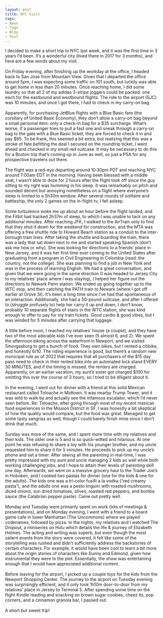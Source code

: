 ```yaml
---
layout: post
title: NYC Visit
tags:
- News
- Tags
- Blog
- Post
---
```


I decided to make a short trip to NYC last week, and it was the first time in 3 years I’d been. It’s a wonderful city (lived there in 2017 for 3 months), and here are a few words about my visit.
<br/>
<br/>
On Friday evening, after finishing up the workday at the office, I headed back to San Jose from Mountain View. Given that I departed the office around 5pm, I was expecting some traffic on 101 south, but luckily was able to get home in less than 20 minutes. Once reaching home, I did some laundry so that all 2 of my adidas 3-stripe joggers could be packed: one each for the eastbound and westbound flights. The ride to the airport (SJC) was 10 minutes, and once I got there, I had to check in my carry-on bag.
<br/>
<br/>
Apparently, for purchasing JetBlue flights with a Blue Basic fare (the corollary of United Basic Economy), they don’t allow a carry-on bag beyond a small personal item; only a check-in bag for a $35 surcharge. What’s worse, if a passenger tries to pull a fast one and sneak through a carry-on bag to the gate with a Blue Basic ticket, they are forced to check it in and pay $65. To be frank, this seemed a bit extra, but realizing that this was a stroke of fate befitting the deal I secured on the roundtrip ticket, I went ahead and checked in my small red suitcase. It may be necessary to do this for a Boston trip that’s coming up in June as well, so just a PSA for any prospective travelers out there.
<br/>
<br/>
The flight was a red-eye departing around 10:30pm PDT and reaching NYC around 7:00am EDT in the morning. Having been blessed with a middle seat, I wasn’t able to doze for 2 hours after the flight took off since the guy sitting to my right was humming in his sleep. It was remarkably on pitch and sounded decent but annoying nonetheless on a flight where everyone’s sleep is limited to a 5h30m window. After several rounds of solitaire and battleship, the only 2 games on the in-flight tv, I fell asleep.
<br/>
<br/>
Some turbulence woke me up about an hour before the flight landed, and the Fitbit had tracked 2h37m of sleep, to which I was unable to tack on any additional minutes. After reaching JFK, I walked to the AirTrain only to find that they shut it down for the weekend for construction, and the MTA was offering a free shuttle ride to Howard Beach station as a conduit to the inter-borough train lines. After taking the shuttle and boarding the train, there was a lady that sat down next to me and started speaking Spanish (don’t ask me how or why). She was looking for directions to a friends’ place in New Jersey, and it was her first time ever coming to the United States after graduating from a program in Civil Engineering in Colombia (read: the country, not the college). She was planning to find a job in New York and was in the process of learning English. We had a great conversation, and given that we were going in the same direction (I was headed to Jersey City to my relatives’ place where I was staying), I helped her figure out the directions to Newark Penn station. We ended up going together up to the WTC stop, and then catching the PATH train to Newark (where I got off earlier at Grove St). It’s been a long time since I’ve had that spontaneous of an interaction. Additionally, she had a 50-pound suitcase, and after I offered to (struggle profusely to) help her carry it up and down, I don’t know, probably 10 separate flights of stairs in the WTC station, she was kind enough to offer to pay for my train tickets. Good cardio & good vibes, but I was winded for 5 minutes after carrying that luggage.
<br/>
<br/>
A little before noon, I reached my relatives’ house (a couple), and they have two of the most adorable kids I’ve ever seen (5 almost 6, and 2). We spent the afternoon biking across the waterfront in Newport, and we visited Smorgasborg to get a bunch of food. They own bikes, but I rented a citibike, and honestly 6/10. The riding experience is good, but there’s a random new municipal rule as of 2022 that requires that all purchasers of the $15 day pass need to check in their rented bike into an automated lock stand EVERY 30 MINUTES, and if the timing is missed, the renters are charged. Apparently, on an earlier vacation, my aunt’s sister got charged $100 for omitting this over the course of 3 hours, so I tried to be diligent about it.
<br/>
<br/>
In the evening, I went out for dinner with a friend at this solid Mexican restaurant called Toloache in Midtown. It was nearby Trump Tower, and it was wild to walk by and actually see the infamous escalator, which I’d never seen before. Re: Toloache, after going through most of my recent mexican food experiences in the Mission District in SF, I was honestly a bit skeptical of how the quality would compare, but the food was great. Managed to get some tasty sangrias as well, though I could barely finish mine since I don’t drink that much.
<br/>
<br/>
Sunday was more of the same, and I spent more time with my relatives and their kids. The older one is 5 and is so quick-witted and hilarious. At one point he was refusing to share a toy with his younger brother, and my uncle requested him to share it for 5 minutes. He proceeds to pick up my uncle’s phone and set a timer. After seeing all the parenting in real-time, I was pretty impressed with my aunt and uncle managing 2 kids so well while both working challenging jobs, and I hope to attain their levels of parenting skill one day. Afterwards, we went on a massive grocery haul to the Trader Joe’s in Hoboken, and I cooked two pastas for dinner (one for the kids & one for the adults). The kids one was a tri-color fusilli a la vodka (“red creamy pasta”), and the adults one was a pesto linguini with roasted mushrooms, diced onions, sun dried tomatoes, olives, roasted red peppers, and bomba sauce (the Calabrian pepper paste). Came out pretty well.
<br/>
<br/>
Monday and Tuesday were primarily spent on work (lots of meetings & presentations), and on Monday evening, I went with a friend to a board game cafe in lower Manhattan (The Uncommons) where we played codenames, followed by pizza. In the nights, my relatives and I watched The Dropout, a miniseries on Hulu which details the life & journey of Elizabeth Holmes. The acting and writing was superb, but even though the most salient events from the story were covered, it felt like some of the storytelling was rushed and didn’t sufficiently address the backstories of certain characters. For example, it would have been cool to learn a bit more about the origin stories of characters like Sunny and Edmond, given how instrumental they were to the plot. Essentially, the show was entertaining enough that I would have appreciated additional content.
<br/>
<br/>
Before leaving for the airport, I picked up a couple toys for the kids from the Newport Shopping Center. The journey to the airport on Tuesday evening was surprisingly efficient, and it only took 1h10m door-to-door from my relatives’ place in Jersey to Terminal 5. After spending some time on the flight Kindle reading and snacking on brown sugar cookies, cheez its, pop corners, and a cinnamon granola bar, I passed out.
<br/>
<br/>
A short but sweet trip!
